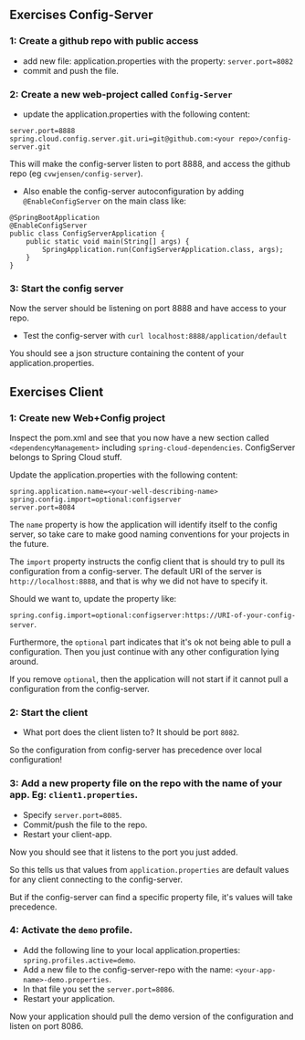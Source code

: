 ## Exercises Config-Server

### 1: Create a github repo with public access

- add new file: application.properties with the property: `server.port=8082`
- commit and push the file.

### 2: Create a new web-project called `Config-Server`

- update the application.properties with the following content:

```properties
server.port=8888
spring.cloud.config.server.git.uri=git@github.com:<your repo>/config-server.git
```

This will make the config-server listen to port 8888, and access the github repo (eg `cvwjensen/config-server`).

- Also enable the config-server autoconfiguration by adding `@EnableConfigServer` on the main class like:

```
@SpringBootApplication
@EnableConfigServer
public class ConfigServerApplication {
    public static void main(String[] args) {
        SpringApplication.run(ConfigServerApplication.class, args);
    }
}
```

### 3: Start the config server

Now the server should be listening on port 8888 and have access to your repo.

- Test the config-server with `curl localhost:8888/application/default`

You should see a json structure containing the content of your application.properties.


 
## Exercises Client

### 1: Create new Web+Config project

Inspect the pom.xml and see that you now have a new section called `<dependencyManagement>` including `spring-cloud-dependencies`. ConfigServer belongs to Spring Cloud stuff.

Update the application.properties with the following content:

```properties
spring.application.name=<your-well-describing-name>
spring.config.import=optional:configserver
server.port=8084
```

The `name` property is how the application will identify itself to the config server, so take care to make good naming conventions for your projects in the future.

The `import` property instructs the config client that is should try to pull its configuration from a config-server. The default URI of the server is `http://localhost:8888`, 
and that is why we did not have to specify it. 

Should we want to, update the property like: 

`spring.config.import=optional:configserver:https://URI-of-your-config-server`.

Furthermore, the `optional` part indicates that it's ok not being able to pull a configuration. Then you just continue with any other configuration lying around. 

If you remove `optional`, then the application will not start if it cannot pull a configuration from the config-server.

### 2: Start the client

- What port does the client listen to? It should be port `8082`. 

So the configuration from config-server has precedence over local configuration!


### 3: Add a new property file on the repo with the name of your app. Eg: `client1.properties`.

- Specify `server.port=8085`.
- Commit/push the file to the repo.
- Restart your client-app.

Now you should see that it listens to the port you just added.

So this tells us that values from `application.properties` are default values for any client connecting to the config-server. 

But if the config-server can find a specific property file, it's values will take precedence.

### 4: Activate the `demo` profile.

- Add the following line to your local application.properties: `spring.profiles.active=demo`.
- Add a new file to the config-server-repo with the name: `<your-app-name>-demo.properties`.
- In that file you set the `server.port=8086`.
- Restart your application.

Now your application should pull the demo version of the configuration and listen on port 8086.


